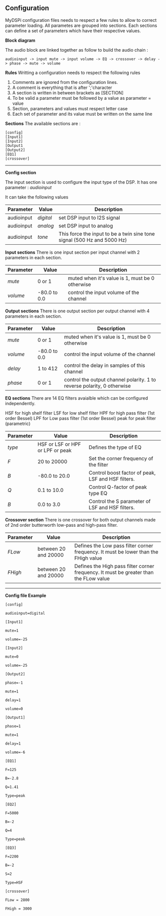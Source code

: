 Configuration
----------



MyDSPi configuration files needs to respect a few rules to allow to correct parameter loading.
All parametes are grouped into sections. Each sections can define a set of parameters which have their respective values. 

**Block diagram**

The audio block are linked together as follow to build the audio chain :

	audioinput -> input mute -> input volume -> EQ -> crossover -> delay -> phase -> mute -> volume

**Rules**
Writting a configuration needs to respect the following rules

 1.  Comments are ignored from the configuration lines.
 2.  A comment is everything that is after ';'character
 3.  A section is written in between brackets as    [SECTION]
 4.  To be valid a parameter must be followed by a value as parameter = value
 5.  Section, parameters and values must respect letter case
 6.  Each set of  parameter and its value must be written on the same line

**Sections**
The available sections are :

    [config]
    [Input1]
    [Input2]
    [Output1
    [Output2]
    [EQ1]
    [crossover]


----------


**Config section**

The input section is used to configure the input type of the DSP. It has one parameter : *audioinput*

It can take the following values

| Parameter | Value | Description  |
| ------- | ---- | --- |
| audioinput | *digital* |  set DSP input to I2S signal|
| audioinput | *analog* | set DSP input to analog|
| audioinput | *tone* | This  force the input to be a twin sine tone signal (500 Hz and 5000 Hz)|

 

**Input sections**
There is one input section per input channel with 2 parameters in each section.

| Parameter     | Value | Description  |
| ------- | ---- | --- |
| *mute* | 0 or 1|  muted when it's value is 1, must be 0 otherwise|
| *volume* | -80.0 to 0.0|  control the input volume of the channel|

**Output sections**
There is one output section per output channel with 4 parameters in each section.
      

| Parameter     | Value | Description  |
| ------- | ---- | --- |
| *mute* | 0 or 1|  muted when it's value is 1, must be 0 otherwise|
| *volume* | -80.0 to 0.0|  control the input volume of the channel|
| *delay* | 1 to 412|  control the delay in samples of this channel |
| *phase*| 0 or 1|  control the output channel polarity. 1 to reverse polarity, 0 otherwise|

**EQ sections**
There are 14 EQ filters avaialble which can be configured independently. 

HSF for high shelf filter
LSF for low shelf filter
HPF for high pass filter (1st order Bessel)
LPF for Low pass filter (1st order Bessel)
peak for peak filter (parametric)

| Parameter     | Value | Description  |
| ------- | ---- | --- |
| *type* | HSF or LSF or HPF or LPF or peak| Defines the type of EQ |
| *F* | 20 to 20000| Set the corner frequency of the filter|
| *B* | -80.0 to 20.0|  Control boost factor of  peak, LSF and HSF filters.  |
| *Q* | 0.1 to 10.0|  Control Q-factor of  peak type EQ  |
| *B*| 0.0 to 3.0|  Control the S parameter of LSF and HSF filters.

**Crossover section**
       There is one crossover for both output channels made of 2nd order butterworth low-pass and high-pass filter.   
       
| Parameter     | Value | Description  |
| ------- | ---- | --- |
| *FLow* | between 20 and 20000 |  Defines the Low pass filter corner frequency. It must be lower than the FHigh value    |
| *FHigh*    | between 20 and 20000   |  Defines the High pass filter corner frequency. It must be greater than the FLow value


----------
**Config file Example**

	[config]

	audioinput=digital									

	[Input1]

	mute=1

	volume=-25										

	[Input2]										

	mute=0												

	volume=-25											

	[Output2]											

	phase=-1

	mute=1												

	delay=1												

	volume=0											

	[Output1]											

	phase=1

	mute=1												

	delay=1												

	volume=-6											

	[EQ1]												

	F=125												

	B=-2.8												

	Q=1.41													

	Type=peak											

	[EQ2]

	F=5000												

	B=-2												

	Q=4													

	Type=peak	

	[EQ3]

	F=2200

	B=-2

	S=2

	Type=HSF

	[crossover]											

	FLow = 2800										

	FHigh = 3000
